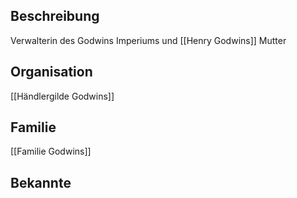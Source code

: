 ## Beschreibung
Verwalterin des Godwins Imperiums und [[Henry Godwins]] Mutter

## Organisation
[[Händlergilde Godwins]]

## Familie
[[Familie Godwins]]

## Bekannte
